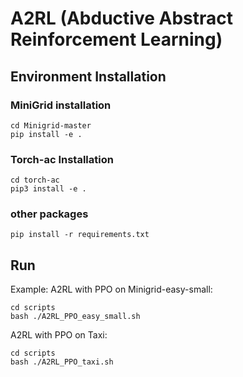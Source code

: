 # A2RL (Abductive Abstract Reinforcement Learning) 

## Environment Installation

### MiniGrid installation

```
cd Minigrid-master
pip install -e .
```

### Torch-ac Installation

```
cd torch-ac
pip3 install -e .
```

### other packages

```
pip install -r requirements.txt
```

## Run

Example: A2RL with PPO on Minigrid-easy-small:

```
cd scripts
bash ./A2RL_PPO_easy_small.sh
```

A2RL with PPO on Taxi:
```
cd scripts
bash ./A2RL_PPO_taxi.sh
```

